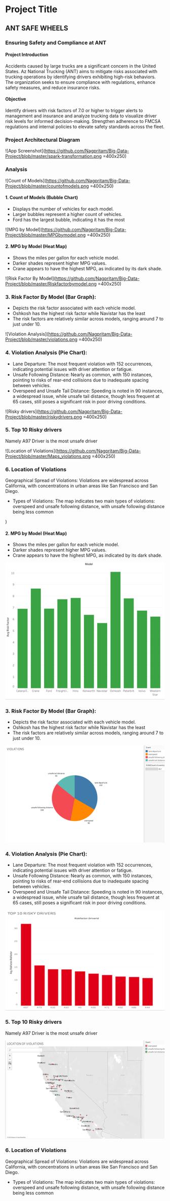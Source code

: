 
# Project Title

## ANT SAFE WHEELS

### Ensuring Safety and Compliance at ANT

#### Project Introduction 

Accidents caused by large trucks are a significant concern in the United States. Az National Trucking (ANT) aims to mitigate risks associated with trucking operations by identifying drivers exhibiting high-risk behaviors. The organization seeks to ensure compliance with regulations, enhance safety measures, and reduce insurance risks.


#### Objective 

Identify drivers with risk factors of 7.0 or higher to trigger alerts to management and insurance and analyze trucking data to visualize driver risk levels for informed decision-making.
Strengthen adherence to FMCSA regulations and internal policies to elevate safety standards across the fleet.









### Project Architectural Diagram

![App Screenshot](https://github.com/Nagpritam/Big-Data-Project/blob/master/spark-transformation.png =400x250)

### Analysis 

![Count of Models](https://github.com/Nagpritam/Big-Data-Project/blob/master/countofmodels.png =400x250)

#### 1. Count of Models (Bubble Chart)
* Displays the number of vehicles for each model.
* Larger bubbles represent a higher count of vehicles.
* Ford has the largest bubble, indicating it has the most

![MPG by Model](https://github.com/Nagpritam/Big-Data-Project/blob/master/MPGbymodel.png =400x250)

#### 2. MPG by Model (Heat Map)
* Shows the miles per gallon for each vehicle model.
* Darker shades represent higher MPG values.
* Crane appears to have the highest MPG, as indicated by its dark shade.

![Risk Factor By Model](https://github.com/Nagpritam/Big-Data-Project/blob/master/Riskfactorbymodel.png =400x250)

### 3. Risk Factor By Model (Bar Graph):
* Depicts the risk factor associated with each vehicle model.
* Oshkosh has the highest risk factor while Navistar has the least
* The risk factors are relatively similar across models, ranging around 7 to just under 10.

![Violation Analysis](https://github.com/Nagpritam/Big-Data-Project/blob/master/violations.png =400x250)

### 4. Violation Analysis (Pie Chart):
* Lane Departure: The most frequent violation with 152 occurrences, indicating potential issues with driver attention or fatigue.
* Unsafe Following Distance: Nearly as common, with 150 instances, pointing to risks of rear-end collisions due to inadequate spacing between vehicles.
* Overspeed and Unsafe Tail Distance: Speeding is noted in 90 instances, a widespread issue, while unsafe tail distance, though less frequent at 65 cases, still poses a significant risk in poor driving conditions.

![Risky drivers](https://github.com/Nagpritam/Big-Data-Project/blob/master/riskydrivers.png =400x250)

### 5. Top 10 Risky drivers
Namely A97 Driver is the most unsafe driver 

![Location of Violations](https://github.com/Nagpritam/Big-Data-Project/blob/master/Maps_violations.png =400x250)

### 6. Location of Violations 
Geographical Spread of Violations: Violations are widespread across California, with concentrations in urban areas like San Francisco and San Diego.
* Types of Violations: The map indicates two main types of violations: overspeed and unsafe following distance, with unsafe following distance being less common

















)

#### 2. MPG by Model (Heat Map)
* Shows the miles per gallon for each vehicle model.
* Darker shades represent higher MPG values.
* Crane appears to have the highest MPG, as indicated by its dark shade.

![Risk Factor By Model](https://github.com/Nagpritam/Big-Data-Project/blob/master/Riskfactorbymodel.png)

### 3. Risk Factor By Model (Bar Graph):
* Depicts the risk factor associated with each vehicle model.
* Oshkosh has the highest risk factor while Navistar has the least
* The risk factors are relatively similar across models, ranging around 7 to just under 10.

![Violation Analysis](https://github.com/Nagpritam/Big-Data-Project/blob/master/violations.png)

### 4. Violation Analysis (Pie Chart):
* Lane Departure: The most frequent violation with 152 occurrences, indicating potential issues with driver attention or fatigue.
* Unsafe Following Distance: Nearly as common, with 150 instances, pointing to risks of rear-end collisions due to inadequate spacing between vehicles.
* Overspeed and Unsafe Tail Distance: Speeding is noted in 90 instances, a widespread issue, while unsafe tail distance, though less frequent at 65 cases, still poses a significant risk in poor driving conditions.

![Risky drivers](https://github.com/Nagpritam/Big-Data-Project/blob/master/riskydrivers.png)

### 5. Top 10 Risky drivers
Namely A97 Driver is the most unsafe driver 

![Location of Violations](https://github.com/Nagpritam/Big-Data-Project/blob/master/Maps_violations.png)

### 6. Location of Violations 
Geographical Spread of Violations: Violations are widespread across California, with concentrations in urban areas like San Francisco and San Diego.
* Types of Violations: The map indicates two main types of violations: overspeed and unsafe following distance, with unsafe following distance being less common
